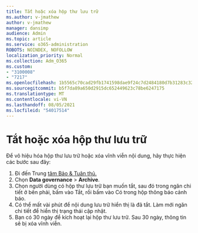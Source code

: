 ```yaml
---
title: Tắt hoặc xóa hộp thư lưu trữ
ms.author: v-jmathew
author: v-jmathew
manager: dansimp
audience: Admin
ms.topic: article
ms.service: o365-administration
ROBOTS: NOINDEX, NOFOLLOW
localization_priority: Normal
ms.collection: Adm_O365
ms.custom:
- "3100008"
- "7217"
ms.openlocfilehash: 1b5565c70cad29fb1741598dae9f24c7d2484180d7b31283c32894fa3c16139d
ms.sourcegitcommit: b5f7da89a650d2915dc652449623c78be6247175
ms.translationtype: MT
ms.contentlocale: vi-VN
ms.lasthandoff: 08/05/2021
ms.locfileid: "54017514"
---
```

# <a name="disable-or-delete-an-archive-mailbox"></a>Tắt hoặc xóa hộp thư lưu trữ

Để vô hiệu hóa hộp thư lưu trữ hoặc xóa vĩnh viễn nội dung, hãy thực hiện các bước sau đây:

1. Đi đến Trung [tâm Bảo & Tuân thủ.]( https://go.microsoft.com/fwlink/p/?linkid=2077143)
2. Chọn **Data governance**  >  **Archive**.
3. Chọn người dùng có hộp thư lưu trữ bạn muốn tắt, sau  đó trong ngăn chi tiết ở bên phải, bấm vào Tắt, rồi bấm vào Có trong hộp thông báo cảnh báo. 
4. Có thể mất vài phút để nội dung lưu trữ hiển thị là đã tắt. Làm mới ngăn chi tiết để hiển thị trạng thái cập nhật.
5. Bạn có 30 ngày để kích hoạt lại hộp thư lưu trữ. Sau 30 ngày, thông tin sẽ bị xóa vĩnh viễn.
